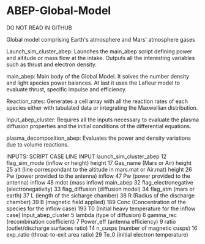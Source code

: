 # ABEP-Global-Model
DO NOT READ IN GITHUB

Global model comprising Earth's atmosphere and Mars' atmosphere gases

Launch_sim_cluster_abep:
Launches the main_abep script defining power and altitude or mass flow at the intake. Outputs all the interesting
variables such as thrust and electron density.

main_abep:
Main body of the Global Model. It solves the number density and light species power balances. At last it uses the Lafleur model to 
evaluate thrust, specific impulse and efficiency.

Reaction_rates:
Generates a cell array with all the reaction rates of each species either with tabulated data or integrating the
Maxwellian distribution.

Input_abep_cluster:
Requires all the inputs necessary to evaluate the plasma diffusion properties and the initial conditions of the differential equations.

plasma_decomposition_abep:
Evaluates the power and density variations due to volume reactions.

INPUTS:
SCRIPT                      CASE        LINE            INPUT
launch_sim_cluster_abep                 12              flag_sim_mode (inflow or height)
                            height      17              Gas_name (Mars or Air)
                            height      25              alt (line correspondant to the altitude in mars.mat or Air.mat)
                            height      26              Pw (power provided to the antenna)
                            inflow      47              Pw (power provided to the antenna)
                            inflow      48              mdot (mass inflow)
main_abep                               32              flag_electronegative (electronegativity)
                                        33              flag_diffusion (diffusion model)
                                        34              flag_atm (mars or earth)
                                        37              L (length of the sicharge chamber)
                                        38              R (Radius of the discharge chamber)
                                        39              B (magnetic field applied)
                                        189             Conc (Concentration of the species for the inflow case)
                                        193             T0 (Initial heavy temperature for the inflow case)
Input_abep_cluster                      5               lambda (type of diffusion)
                                        6               gamma_rec (recombination coefficient)
                                        7               Power_eff (antenna efficiency)
                                        9               ratio (outlet/discharge surfaces ratio)
                                        14              n_cusps (number of magnetic cusps)
                                        16              exp_ratio (throat-to-exit area ratio)
                                        29              Te_0 (initial electron temperature)
